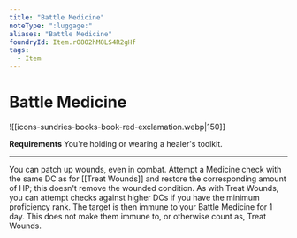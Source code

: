 ```yaml
---
title: "Battle Medicine"
noteType: ":luggage:"
aliases: "Battle Medicine"
foundryId: Item.rO802hM8LS4R2gHf
tags:
  - Item
---
```


# Battle Medicine
![[icons-sundries-books-book-red-exclamation.webp|150]]

**Requirements** You're holding or wearing a healer's toolkit.

* * *

You can patch up wounds, even in combat. Attempt a Medicine check with the same DC as for [[Treat Wounds]] and restore the corresponding amount of HP; this doesn't remove the wounded condition. As with Treat Wounds, you can attempt checks against higher DCs if you have the minimum proficiency rank. The target is then immune to your Battle Medicine for 1 day. This does not make them immune to, or otherwise count as, Treat Wounds.
